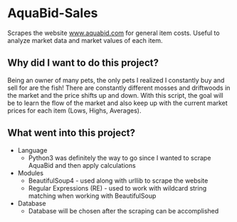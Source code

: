 # AquaBid-Sales
Scrapes the website www.aquabid.com for general item costs. Useful to analyze market data and market values of each item.
## Why did I want to do this project?
Being an owner of many pets, the only pets I realized I constantly buy and sell for are the fish! There are constantly different mosses and driftwoods in the market and the price shifts up and down. With this script, the goal will be to learn the flow of the market and also keep up with the current market prices for each item (Lows, Highs, Averages).

## What went into this project?
* Language
  * Python3 was definitely the way to go since I wanted to scrape AquaBid and then apply calculations
* Modules
  * BeautifulSoup4 - used along with urllib to scrape the website
  * Regular Expressions (RE) - used to work with wildcard string matching when working with BeautifulSoup
* Database
  * Database will be chosen after the scraping can be accomplished

